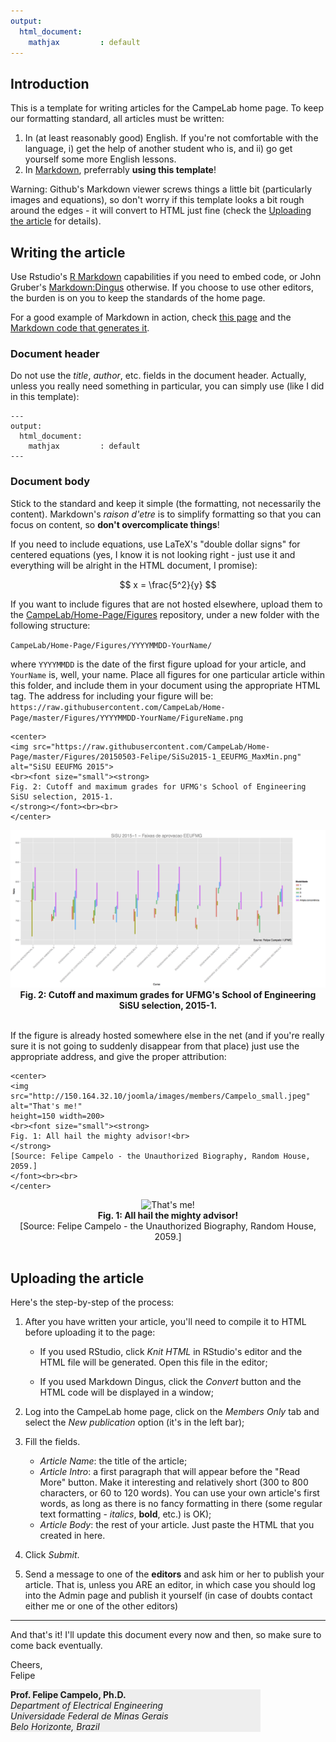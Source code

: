 ```yaml
---
output:
  html_document:
    mathjax         : default
---
```


## <a name="intro"></a>Introduction
This is a template for writing articles for the CampeLab home page. To keep our formatting standard, all articles must be written:

1. In (at least reasonably good) English. If you're not comfortable with the language, i) get the help of another student who is, and ii) go get yourself some more English lessons.
2. In [Markdown](http://daringfireball.net/projects/markdown/), preferrably **using this template**!

Warning: Github's Markdown viewer screws things a little bit (particularly images and equations), so don't worry if this template looks a bit rough around the edges - it will convert to HTML just fine (check the [Uploading the article](#uploading) for details).

## <a name="writing"></a>Writing the article

Use Rstudio's [R Markdown](http://rmarkdown.rstudio.com) capabilities if you need to embed code, or John Gruber's [Markdown:Dingus](http://daringfireball.net/projects/markdown/dingus) otherwise. If you choose to use other editors, the burden is on you to keep the standards of the home page.

For a good example of Markdown in action, check [this page](http://daringfireball.net/projects/markdown/syntax) and the [Markdown code that generates it](http://daringfireball.net/projects/markdown/syntax.text).

### Document header
Do not use the _title_, _author_, etc. fields in the document header. Actually, unless you really need something in particular, you can simply use (like I did in this template):

```
---
output:
  html_document:
    mathjax         : default
---
```

### Document body
Stick to the standard and keep it simple (the formatting, not necessarily the content). Markdown's _raison d'etre_ is to simplify formatting so that you can focus on content, so __don't overcomplicate things__! 

If you need to include equations, use LaTeX's "double dollar signs" for centered equations (yes, I know it is not looking right - just use it and everything will be alright in the HTML document, I promise):

$$  
x = \frac{5^2}{y}
$$

If you want to include figures that are not hosted elsewhere, upload them to the [CampeLab/Home-Page/Figures](https://github.com/CampeLab/Home-Page/tree/master/Figures) repository, under a new folder with the following structure:

`CampeLab/Home-Page/Figures/YYYYMMDD-YourName/`

where `YYYYMMDD` is the date of the first figure upload for your article, and `YourName` is, well, your name. Place all figures for one particular article within this folder, and include them in your document using the appropriate HTML tag. The address for including your figure will be:  
`https://raw.githubusercontent.com/CampeLab/Home-Page/master/Figures/YYYYMMDD-YourName/FigureName.png`

```
<center>
<img src="https://raw.githubusercontent.com/CampeLab/Home-Page/master/Figures/20150503-Felipe/SiSu2015-1_EEUFMG_MaxMin.png"
alt="SiSU EEUFMG 2015">
<br><font size="small"><strong>
Fig. 2: Cutoff and maximum grades for UFMG's School of Engineering SiSU selection, 2015-1.
</strong></font><br><br>
</center>
```
<center>
<img src="https://raw.githubusercontent.com/CampeLab/Home-Page/master/Figures/20150503-Felipe/SiSu2015-1_EEUFMG_MaxMin.png"
alt="SiSU EEUFMG 2015">
<br><font size="small"><strong>
Fig. 2: Cutoff and maximum grades for UFMG's School of Engineering SiSU selection, 2015-1.
</strong></font><br><br>
</center>

If the figure is already hosted somewhere else in the net (and if you're really sure it is not going to suddenly disappear from that place) just use the appropriate address, and give the proper attribution:

```
<center>
<img src="http://150.164.32.10/joomla/images/members/Campelo_small.jpeg" alt="That's me!" 
height=150 width=200>
<br><font size="small"><strong>
Fig. 1: All hail the mighty advisor!<br>
</strong>
[Source: Felipe Campelo - the Unauthorized Biography, Random House, 2059.]
</font><br><br>
</center>
```
<center>
<img src="http://150.164.32.10/joomla/images/members/Campelo_small.jpeg" alt="That's me!" 
height=150 width=200>
<br><font size="small"><strong>
Fig. 1: All hail the mighty advisor!<br>
</strong>
[Source: Felipe Campelo - the Unauthorized Biography, Random House, 2059.]
</font><br><br>
</center>


## <a name="uploading"></a>Uploading the article

Here's the step-by-step of the process:

1. After you have written your article, you'll need to compile it to HTML before uploading it to the page:

    - If you used RStudio, click _Knit HTML_ in RStudio's editor and the HTML file will be generated. Open this file in the editor;

    - If you used Markdown Dingus, click the _Convert_ button and the HTML code will be displayed in a window;

2. Log into the CampeLab home page, click on the _Members Only_ tab and select the _New publication_ option (it's in the left bar);

3. Fill the fields. 
    - _Article Name_: the title of the article;
    - _Article Intro_: a first paragraph that will appear before the "Read More" button. Make it interesting and relatively short (300 to 800 characters, or 60 to 120 words). You can use your own article's first words, as long as there is no fancy formatting in there (some regular text formatting - _italics_, __bold__, etc.) is OK);
    - _Article Body_: the rest of your article. Just paste the HTML that you created in here. 

4. Click _Submit_.

5. Send a message to one of the __editors__ and ask him or her to publish your article. That is, unless you ARE an editor, in which case you should log into the Admin page and publish it yourself (in case of doubts contact either me or one of the other editors)

***
And that's it! I'll update this document every now and then, so make sure to come back eventually.

Cheers,  
Felipe

<div style="background-color:#eeeeee; width:400px">
<strong>Prof. Felipe Campelo, Ph.D.</strong><br/>
<i>Department of Electrical Engineering<br/>
Universidade Federal de Minas Gerais<br/>
Belo Horizonte, Brazil</i>
</div>
